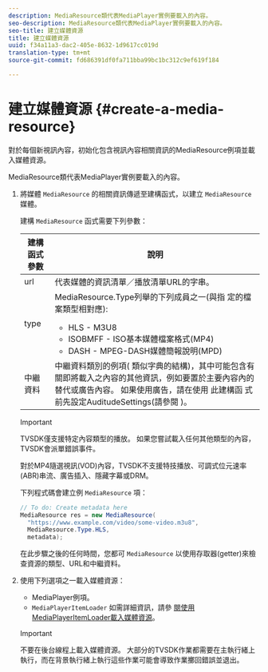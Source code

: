 ```yaml
---
description: MediaResource類代表MediaPlayer實例要載入的內容。
seo-description: MediaResource類代表MediaPlayer實例要載入的內容。
seo-title: 建立媒體資源
title: 建立媒體資源
uuid: f34a11a3-dac2-405e-8632-1d9617cc019d
translation-type: tm+mt
source-git-commit: fd686391df0fa711bba99bc1bc312c9ef619f184

---
```



# 建立媒體資源 {#create-a-media-resource}

對於每個新視訊內容，初始化包含視訊內容相關資訊的MediaResource例項並載入媒體資源。

MediaResource類代表MediaPlayer實例要載入的內容。

1. 將媒體 `MediaResource` 的相關資訊傳遞至建構函式，以建立 `MediaResource` 媒體。

   建構 `MediaResource` 函式需要下列參數：

   <table id="table_22886D6770FB45E99D35D0B90E6CC302"> 
      <thead> 
      <tr> 
      <th colname="col1" class="entry"> 建構函式參數 </th> 
      <th colname="col2" class="entry"> 說明 </th> 
      </tr> 
      </thead>
      <tbody> 
      <tr> 
      <td colname="col1"> <span class="codeph"> url </span> </td> 
      <td colname="col2"> 代表媒體的資訊清單／播放清單URL的字串。 </td> 
      </tr> 
      <tr> 
      <td colname="col1"> <span class="codeph"> type </span> </td> 
      <td colname="col2"> MediaResource.Type列舉的下列成員之一(與指 <span class="codeph"> 定的檔 </span> 案類型相對應): 
      <ul id="ul_C286ED3C31364B858A1C9AF3356E9282"> 
      <li id="li_25B24EF76D8849DE8764539F25E435FA"> <span class="codeph"> HLS </span> - M3U8 </li> 
      <li id="li_1344A41B434D49229E392F1AAF9ECA81"> <span class="codeph"> ISOBMFF </span> - ISO基本媒體檔案格式(MP4) </li> 
      <li id="li_92392073B7334916B06B16570C51AC91"> <span class="codeph"> DASH </span> - MPEG-DASH媒體簡報說明(MPD) </li> 
      </ul> </td> 
      </tr> 
      <tr> 
      <td colname="col1"> <span class="codeph"> 中繼資料 </span> </td> 
      <td colname="col2"> 中繼資料類別的例項( <span class="codeph"></span> 類似字典的結構)，其中可能包含有關即將載入之內容的其他資訊，例如要置於主要內容內的替代或廣告內容。 如果使用廣告，請在使用 <span class="codeph"> 此建構函 </span> 式前先設定AuditudeSettings(請參閱 <a keyref="ad-insertion-metadata"></a>)。 </td> 
      </tr> 
      </tbody> 
   </table>

   >[!IMPORTANT]
   >
   >TVSDK僅支援特定內容類型的播放。 如果您嘗試載入任何其他類型的內容，TVSDK會派單錯誤事件。
   >
   >對於MP4隨選視訊(VOD)內容，TVSDK不支援特技播放、可調式位元速率(ABR)串流、廣告插入、隱藏字幕或DRM。

   下列程式碼會建立例 `MediaResource` 項：

   ```java
   // To do: Create metadata here 
   MediaResource res = new MediaResource( 
     "https://www.example.com/video/some-video.m3u8",  
     MediaResource.Type.HLS, 
     metadata); 
   ```

   在此步驟之後的任何時間，您都可 `MediaResource` 以使用存取器(getter)來檢查資源的類型、URL和中繼資料。

1. 使用下列選項之一載入媒體資源：

   * MediaPlayer例項。
   * `MediaPlayerItemLoader` 如需詳細資訊，請參 [閱使用MediaPlayerItemLoader載入媒體資源](../../../tvsdk-2.7-for-android/content-playback-options/mediaplayer-initialize-for-video/t-psdk-android-2.7-media-resource-load-using-mediaplayeritemloader.md)。
   >[!IMPORTANT]
   >
   >不要在後台線程上載入媒體資源。 大部分的TVSDK作業都需要在主執行緒上執行，而在背景執行緒上執行這些作業可能會導致作業擲回錯誤並退出。

